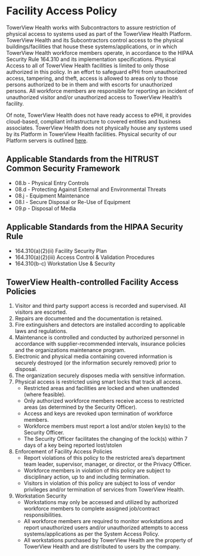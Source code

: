 # Facility Access Policy

TowerView Health works with Subcontractors to assure restriction of physical access to systems used as part of the TowerView Health Platform. TowerView Health and its Subcontractors control access to the physical buildings/facilities that house these systems/applications, or in which TowerView Health workforce members operate, in accordance to the HIPAA Security Rule 164.310 and its implementation specifications. Physical Access to all of TowerView Health facilities is limited to only those authorized in this policy. In an effort to safeguard ePHi from unauthorized access, tampering, and theft, access is allowed to areas only to those persons authorized to be in them and with escorts for unauthorized persons. All workforce members are responsible for reporting an incident of unauthorized visitor and/or unauthorized access to TowerView Health’s facility.

Of note, TowerView Health does not have ready access to ePHI, it provides cloud-based, compliant infrastructure to covered entities and business associates. TowerView Health does not physically house any systems used by its Platform in TowerView Health facilities. Physical security of our Platform servers is outlined [here](https://d0.awsstatic.com/whitepapers/compliance/soc3_amazon_web_services.pdf).

## Applicable Standards from the HITRUST Common Security Framework

* 08.b - Physical Entry Controls
* 08.d - Protecting Against External and Environmental Threats
* 08.j - Equipment Maintenance
* 08.l - Secure Disposal or Re-Use of Equipment
* 09.p - Disposal of Media

## Applicable Standards from the HIPAA Security Rule

* 164.310(a)(2)(ii) Facility Security Plan
* 164.310(a)(2)(iii) Access Control & Validation Procedures
* 164.310(b-c) Workstation Use & Security

## TowerView Health-controlled Facility Access Policies

1. Visitor and third party support access is recorded and supervised. All visitors are escorted.
2. Repairs are documented and the documentation is retained.
3. Fire extinguishers and detectors are installed according to applicable laws and regulations.
4. Maintenance is controlled and conducted by authorized personnel in accordance with supplier-recommended intervals, insurance policies and the organizations maintenance program.
5. Electronic and physical media containing covered information is securely destroyed (or the information securely removed) prior to disposal.
6. The organization securely disposes media with sensitive information.
7. Physical access is restricted using smart locks that track all access.
	* Restricted areas and facilities are locked and when unattended (where feasible).
	* Only authorized workforce members receive access to restricted areas (as determined by the Security Officer).
	* Access and keys are revoked upon termination of workforce members.
	* Workforce members must report a lost and/or stolen key(s) to the Security Officer.
	* The Security Officer facilitates the changing of the lock(s) within 7 days of a key being reported lost/stolen
8. Enforcement of Facility Access Policies
	* Report violations of this policy to the restricted area’s department team leader, supervisor, manager, or director, or the Privacy Officer.
	* Workforce members in violation of this policy are subject to disciplinary action, up to and including termination.
	* Visitors in violation of this policy are subject to loss of vendor privileges and/or termination of services from TowerView Health. 
9. Workstation Security
	* Workstations may only be accessed and utilized by authorized workforce members to complete assigned job/contract responsibilities.
	* All workforce members are required to monitor workstations and report unauthorized users and/or unauthorized attempts to access systems/applications as per the System Access Policy.
	* All workstations purchased by TowerView Health are the property of TowerView Health and are distributed to users by the company.